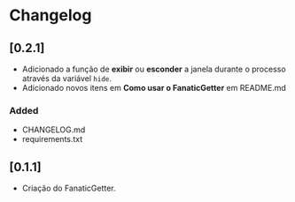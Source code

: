 # Changelog

## [0.2.1]
- Adicionado a função de **exibir** ou **esconder** a janela durante o processo através da variável `hide`.
- Adicionado novos itens em **Como usar o FanaticGetter** em README.md
### Added
- CHANGELOG.md
- requirements.txt

## [0.1.1]
- Criação do FanaticGetter.